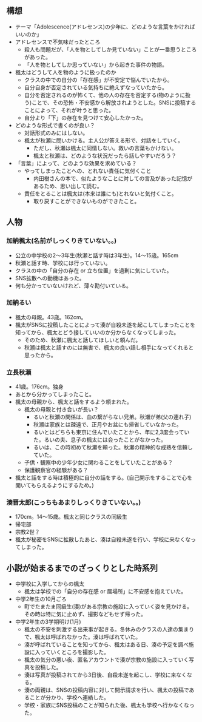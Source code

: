 ## 構想
- テーマ「Adolescence(アドレセンス)の少年に、どのような言葉をかければいいのか」
- アドレセンスで不気味だったところ
	- 殺人も問題だが、「人を物としてしか見ていない」ことが一番思うところがあった。
	- 「人を物としてしか思っていない」から起きた事件の物語。
- 楓太はどうして人を物のように扱ったのか
	- クラスの中での自分の「存在感」が不安定で悩んでいたから。
	- 自分自身が否定されている気持ちに絶えずなっていたから。
	- 自分を否定されるのが怖くて、他の人の存在を否定する(物のように扱う)ことで、その恐怖・不安感から解放されようとした。SNSに投稿することによって、それが叶うと思った。
	- 自分より「下」の存在を見つけて安心したかった。
- どのような形式で書くのが良い？
	- 対話形式のみにはしない。
	- 楓太が秋瀬に問いかける。主人公が答える形で、対話をしていく。
		- ただし、秋瀬は楓太に同情しない。救いの言葉もかけない。
		- 楓太と秋瀬は、どのような状況だったら話しやすいだろう？
- 「言葉」によって、どのような効果を求めている？
	- やってしまったことへの、とれない責任に気付くこと
		- 内田樹さんの本で、似たようなことに対しての言及があった記憶があるため、思い出して読む。
	- 責任をとることは楓太は(本来は誰にも)とれないと気付くこと。
		- 取り戻すことができないものができたこと。
## 人物
### 加納楓太(名前がしっくりきていない。。)
- 公立の中学校の2〜3年生(秋瀬と話す時は3年生)。14〜15歳。165cm
- 秋瀬と話す時、学校には行っていない。
- クラスの中の「自分の存在 or 立ち位置」を過剰に気にしていた。
- SNS拡散への動機はあった。
- 何も分かっていないけれど、薄々勘付いている。

### 加納るい
- 楓太の母親。43歳。162cm。
- 楓太がSNSに投稿したことによって湊が自殺未遂を起こしてしまったことを知ってから、楓太とどう接していいのか分からなくなってしまった。
	- そのため、秋瀬に楓太と話してほしいと頼んだ。
	- 秋瀬は楓太と話すのには無害で、楓太の良い話し相手になってくれると思ったから。
### 立長秋瀬
- 41歳。176cm。独身
- あとから分かってしまったこと。
- 楓太の母親から、楓太と話をするよう頼まれた。
	- 楓太の母親と付き合いが長い？
		- るいと秋瀬の関係は、血の繋がらない兄弟。秋瀬が弟(父の連れ子)
		- 秋瀬は家族とは疎遠で、正月やお盆にも帰省していなかった。
		- るいとはどちらも東京に住んでいたことから、年に2,3度会っていた。るいの夫、息子の楓太には会ったことがなかった。
		- るいは、この時初めて秋瀬を頼った。秋瀬の精神的な成熟を信頼していた。
	- 子供・観察中の少年少女に関わることをしていたことがある？
	- 保護観察官の経験がある？
- 楓太と話をする時は積極的に自分の話をする。(自己開示をすることで心を開いてもらえるようにするため。)

### 湊晋太郎(こっちもあまりしっくりきていない。。)
- 170cm。14〜15歳。楓太と同じクラスの同級生
- 帰宅部
- 宗教2世？
- 楓太が秘密をSNSに拡散したあと、湊は自殺未遂を行い、学校に来なくなってしまった。

## 小説が始まるまでのざっくりとした時系列
- 中学校に入学してからの楓太
	- 楓太は学校での「自分の存在感 or 居場所」に不安感を抱えていた。
- 中学2年生の10月ごろ
	- 町でたまたま同級生(湊)がある宗教の施設に入っていく姿を見かける。その時は特に気に止めず、撮影などもせず帰った。
- 中学2年生の3学期明け(1月)
	- 楓太の不安を刺激する出来事が起きる。冬休みのクラスの人達の集まりで、楓太は呼ばれなかった。湊は呼ばれていた。
	- 湊が呼ばれていることを知ってから、楓太はある日、湊の予定を調べ施設に入っていくところを撮影した。
	- 楓太の気分の悪い夜、匿名アカウントで湊が宗教の施設に入っていく写真を投稿した。
	- 湊は写真が投稿されてから3日後、自殺未遂を起こし、学校に来なくなる。
	- 湊の両親は、SNSの投稿内容に対して開示請求を行い、楓太の投稿であることが分かり、学校へ連絡した。
	- 学校・家族にSNS投稿のことが知られた後、楓太も学校へ行かなくなった。